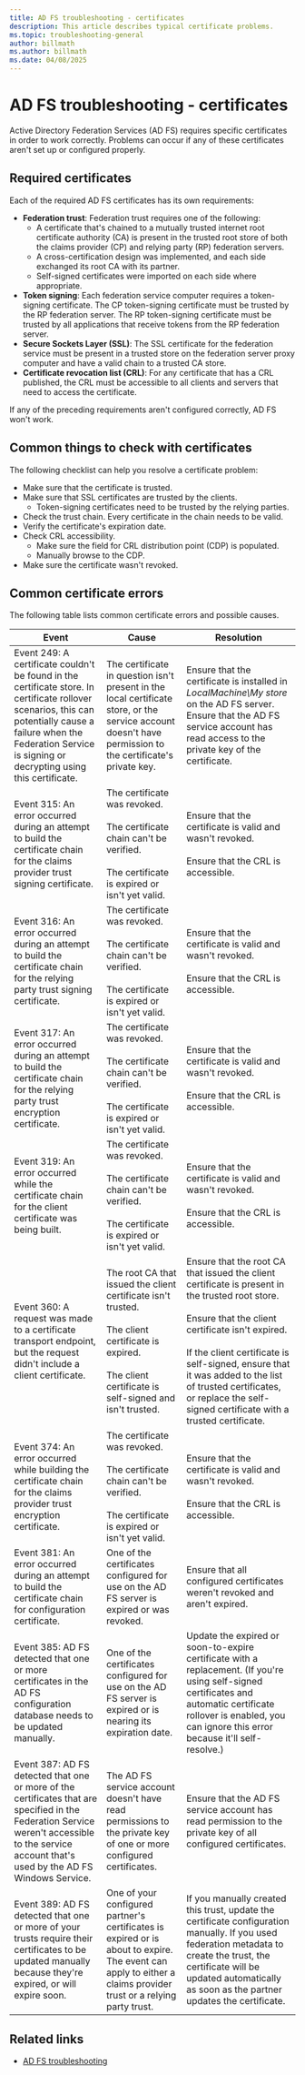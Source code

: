 ```yaml
---
title: AD FS troubleshooting - certificates
description: This article describes typical certificate problems.
ms.topic: troubleshooting-general
author: billmath
ms.author: billmath
ms.date: 04/08/2025
---
```


# AD FS troubleshooting - certificates

Active Directory Federation Services (AD FS) requires specific certificates in order to work correctly. Problems can occur if any of these certificates aren't set up or configured properly.

## Required certificates

Each of the required AD FS certificates has its own requirements:

- **Federation trust**: Federation trust requires one of the following:
  - A certificate that's chained to a mutually trusted internet root certificate authority (CA) is present in the trusted root store of both the claims provider (CP) and relying party (RP) federation servers.
  - A cross-certification design was implemented, and each side exchanged its root CA with its partner.
  - Self-signed certificates were imported on each side where appropriate.
- **Token signing**: Each federation service computer requires a token-signing certificate. The CP token-signing certificate must be trusted by the RP federation server. The RP token-signing certificate must be trusted by all applications that receive tokens from the RP federation server.
- **Secure Sockets Layer (SSL)**: The SSL certificate for the federation service must be present in a trusted store on the federation server proxy computer and have a valid chain to a trusted CA store.
- **Certificate revocation list (CRL)**: For any certificate that has a CRL published, the CRL must be accessible to all clients and servers that need to access the certificate.

If any of the preceding requirements aren't configured correctly, AD FS won't work.

## Common things to check with certificates

The following checklist can help you resolve a certificate problem:

- Make sure that the certificate is trusted.
- Make sure that SSL certificates are trusted by the clients.
  - Token-signing certificates need to be trusted by the relying parties.
- Check the trust chain. Every certificate in the chain needs to be valid.
- Verify the certificate's expiration date.
- Check CRL accessibility.
  - Make sure the field for CRL distribution point (CDP) is populated.
  - Manually browse to the CDP.
- Make sure the certificate wasn't revoked.

## Common certificate errors

The following table lists common certificate errors and possible causes.

|Event|Cause|Resolution
|-----|-----|-----|
|Event 249: A certificate couldn't be found in the certificate store. In certificate rollover scenarios, this can potentially cause a failure when the Federation Service is signing or decrypting using this certificate.|The certificate in question isn't present in the local certificate store, or the service account doesn't have permission to the certificate's private key.|Ensure that the certificate is installed in *LocalMachine\My store* on the AD FS server. Ensure that the AD FS service account has read access to the private key of the certificate.|
|Event 315: An error occurred during an attempt to build the certificate chain for the claims provider trust signing certificate.|The certificate was revoked. </br></br>The certificate chain can't be verified. </br></br>The certificate is expired or isn't yet valid.|Ensure that the certificate is valid and wasn't revoked. </br></br>Ensure that the CRL is accessible.|
|Event 316: An error occurred during an attempt to build the certificate chain for the relying party trust signing certificate.|The certificate was revoked. </br></br>The certificate chain can't be verified. </br></br>The certificate is expired or isn't yet valid.|Ensure that the certificate is valid and wasn't revoked. </br></br>Ensure that the CRL is accessible.|
|Event 317: An error occurred during an attempt to build the certificate chain for the relying party trust encryption certificate.|The certificate was revoked. </br></br>The certificate chain can't be verified. </br></br>The certificate is expired or isn't yet valid.|Ensure that the certificate is valid and wasn't revoked. </br></br>Ensure that the CRL is accessible.|
|Event 319: An error occurred while the certificate chain for the client certificate was being built.|The certificate was revoked. </br></br>The certificate chain can't be verified. </br></br>The certificate is expired or isn't yet valid.|Ensure that the certificate is valid and wasn't revoked. </br></br>Ensure that the CRL is accessible.|
|Event 360: A request was made to a certificate transport endpoint, but the request didn't include a client certificate.|The root CA that issued the client certificate isn't trusted. </br></br>The client certificate is expired. </br></br>The client certificate is self-signed and isn't trusted.|Ensure that the root CA that issued the client certificate is present in the trusted root store. </br></br>Ensure that the client certificate isn't expired. </br></br>If the client certificate is self-signed, ensure that it was added to the list of trusted certificates, or replace the self-signed certificate with a trusted certificate.|
|Event 374: An error occurred while building the certificate chain for the claims provider trust encryption certificate.|The certificate was revoked. </br></br>The certificate chain can't be verified. </br></br>The certificate is expired or isn't yet valid.|Ensure that the certificate is valid and wasn't revoked. </br></br>Ensure that the CRL is accessible.|
|Event 381: An error occurred during an attempt to build the certificate chain for configuration certificate.|One of the certificates configured for use on the AD FS server is expired or was revoked.|Ensure that all configured certificates weren't revoked and aren't expired.|
|Event 385: AD FS detected that one or more certificates in the AD FS configuration database needs to be updated manually.|One of the certificates configured for use on the AD FS server is expired or is nearing its expiration date.|Update the expired or soon-to-expire certificate with a replacement. (If you're using self-signed certificates and automatic certificate rollover is enabled, you can ignore this error because it'll self-resolve.)|
|Event 387: AD FS detected that one or more of the certificates that are specified in the Federation Service weren't accessible to the service account that's used by the AD FS Windows Service.|The AD FS service account doesn't have read permissions to the private key of one or more configured certificates.|Ensure that the AD FS service account has read permission to the private key of all configured certificates.|
|Event 389: AD FS detected that one or more of your trusts require their certificates to be updated manually because they're expired, or will expire soon.|One of your configured partner's certificates is expired or is about to expire. The event can apply to either a claims provider trust or a relying party trust.|If you manually created this trust, update the certificate configuration manually. If you used federation metadata to create the trust, the certificate will be updated automatically as soon as the partner updates the certificate.|

## Related links

- [AD FS troubleshooting](ad-fs-tshoot-overview.md)
